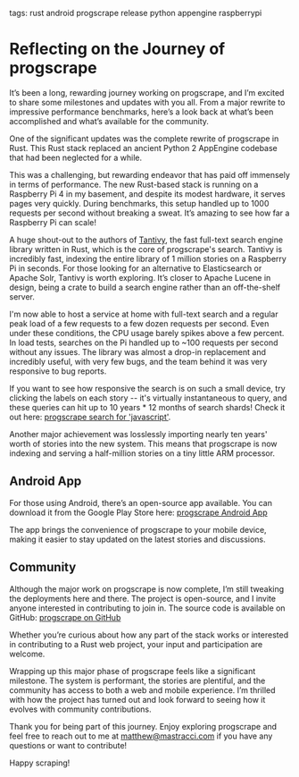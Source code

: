 tags: rust android progscrape release python appengine raspberrypi

# Reflecting on the Journey of progscrape

It’s been a long, rewarding journey working on progscrape, and I’m excited to
share some milestones and updates with you all. From a major rewrite to
impressive performance benchmarks, here’s a look back at what’s been
accomplished and what’s available for the community.

One of the significant updates was the complete rewrite of progscrape in Rust.
This Rust stack replaced an ancient Python 2 AppEngine codebase that had been
neglected for a while.

This was a challenging, but rewarding endeavor that has paid off immensely in
terms of performance. The new Rust-based stack is running on a Raspberry Pi 4 in
my basement, and despite its modest hardware, it serves pages very quickly.
During benchmarks, this setup handled up to 1000 requests per second without
breaking a sweat. It’s amazing to see how far a Raspberry Pi can scale!

A huge shout-out to the authors of
[Tantivy](https://github.com/quickwit-oss/tantivy), the fast full-text search
engine library written in Rust, which is the core of progscrape's search.
Tantivy is incredibly fast, indexing the entire library of 1 million stories on
a Raspberry Pi in seconds. For those looking for an alternative to Elasticsearch
or Apache Solr, Tantivy is worth exploring. It’s closer to Apache Lucene in
design, being a crate to build a search engine rather than an off-the-shelf
server.

I'm now able to host a service at home with full-text search and a regular peak
load of a few requests to a few dozen requests per second. Even under these
conditions, the CPU usage barely spikes above a few percent. In load tests,
searches on the Pi handled up to ~100 requests per second without any issues.
The library was almost a drop-in replacement and incredibly useful, with very
few bugs, and the team behind it was very responsive to bug reports.

If you want to see how responsive the search is on such a small device, try
clicking the labels on each story -- it's virtually instantaneous to query, and
these queries can hit up to 10 years * 12 months of search shards! Check it out
here:
[progscrape search for 'javascript'](https://progscrape.com/?search=javascript).

Another major achievement was losslessly importing nearly ten years' worth of
stories into the new system. This means that progscrape is now indexing and
serving a half-million stories on a tiny little ARM processor.

## Android App

For those using Android, there’s an open-source app available. You can download
it from the Google Play Store here:
[progscrape Android App](https://play.google.com/store/apps/details?id=com.progscrape&pli=1)

The app brings the convenience of progscrape to your mobile device, making it
easier to stay updated on the latest stories and discussions.

## Community

Although the major work on progscrape is now complete, I’m still tweaking the
deployments here and there. The project is open-source, and I invite anyone
interested in contributing to join in. The source code is available on GitHub:
[progscrape on GitHub](https://github.com/mmastrac/progscrape/)

Whether you’re curious about how any part of the stack works or interested in
contributing to a Rust web project, your input and participation are welcome.

Wrapping up this major phase of progscrape feels like a significant milestone.
The system is performant, the stories are plentiful, and the community has
access to both a web and mobile experience. I’m thrilled with how the project
has turned out and look forward to seeing how it evolves with community
contributions.

Thank you for being part of this journey. Enjoy exploring progscrape and feel
free to reach out to me at [matthew@mastracci.com](mailto:matthew@mastracci.com)
if you have any questions or want to contribute!

Happy scraping!
